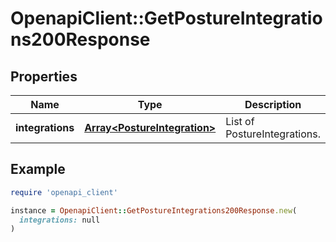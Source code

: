 # OpenapiClient::GetPostureIntegrations200Response

## Properties

| Name | Type | Description | Notes |
| ---- | ---- | ----------- | ----- |
| **integrations** | [**Array&lt;PostureIntegration&gt;**](PostureIntegration.md) | List of PostureIntegrations. | [optional] |

## Example

```ruby
require 'openapi_client'

instance = OpenapiClient::GetPostureIntegrations200Response.new(
  integrations: null
)
```

